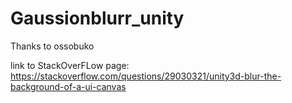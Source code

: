 # Gaussionblurr_unity

Thanks to ossobuko

link to StackOverFLow page:
https://stackoverflow.com/questions/29030321/unity3d-blur-the-background-of-a-ui-canvas

